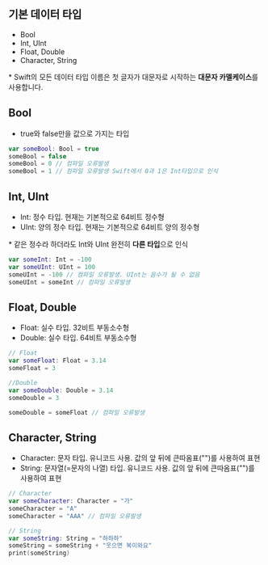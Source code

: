 ## 기본 데이터 타입
* Bool
* Int, UInt
* Float, Double
* Character, String

\* Swift의 모든 데이터 타입 이름은 첫 글자가 대문자로 시작하는 **대문자 카멜케이스**를 사용합니다.

## Bool
* true와 false만을 값으로 가지는 타입
~~~Swift
var someBool: Bool = true
someBool = false
someBool = 0 // 컴파일 오류발생
someBool = 1 // 컴파일 오류발생 Swift에서 0과 1은 Int타입으로 인식
~~~

## Int, UInt
* Int: 정수 타입. 현재는 기본적으로 64비트 정수형
* UInt: 양의 정수 타입. 현재는 기본적으로 64비트 양의 정수형

\* 같은 정수라 하더라도 Int와 UInt 완전히 **다른 타입**으로 인식
~~~Swift
var someInt: Int = -100
var someUInt: UInt = 100
someUInt = -100 // 컴파일 오류발생. UInt는 음수가 될 수 없음
someUInt = someInt // 컴파일 오류발생
~~~

## Float, Double
* Float: 실수 타입. 32비트 부동소수형
* Double: 실수 타입. 64비트 부동소수형
~~~Swift
// Float
var someFloat: Float = 3.14
someFloat = 3

//Double
var someDouble: Double = 3.14
someDouble = 3

someDouble = someFloat // 컴파일 오류발생
~~~

## Character, String
* Character: 문자 타입. 유니코드 사용. 값의 앞 뒤에 큰따옴표("")를 사용하여 표현
* String: 문자열(=문자의 나열) 타입. 유니코드 사용. 값의 앞 뒤에 큰따옴표("")를 사용하여 표현
~~~Swift
// Character
var someCharacter: Character = "가"
someCharacter = "A"
someCharacter = "AAA" // 컴파일 오류발생

// String
var someString: String = "하하하"
someString = someString + "웃으면 복이와요"
print(someString)
~~~
